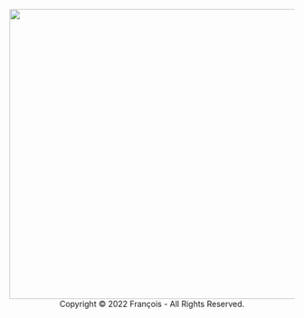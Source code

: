 <p align="center">
<img src="https://media.tenor.com/wF1CNbFpd3sAAAAS/zepeck-pouce.gif" width=512><br>
Copyright © 2022 François - All Rights Reserved.
</p>